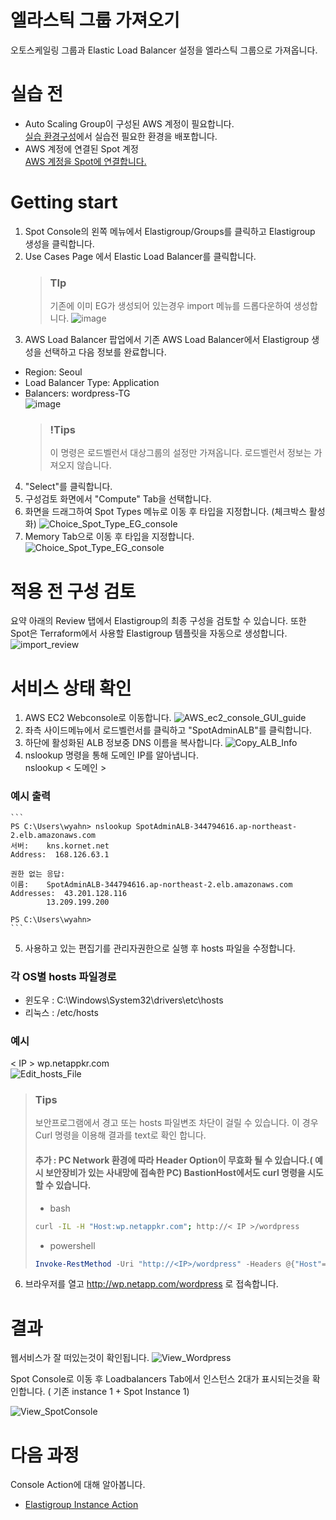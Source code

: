 # 엘라스틱 그룹 가져오기
오토스케일링 그룹과 Elastic Load Balancer 설정을 엘라스틱 그룹으로 가져옵니다.

# 실습 전
- Auto Scaling Group이 구성된 AWS 계정이 필요합니다. </br>
[실습 환경구성](../../QuickStart/CreateLabQuickstartGuide.md)에서 실습전 필요한 환경을 배포합니다.
- AWS 계정에 연결된 Spot 계정 </br>
[AWS 계정을 Spot에 연결합니다.](../exercise-1/ConnectAccount.md)

# Getting start
1. Spot Console의 왼쪽 메뉴에서 Elastigroup/Groups를 클릭하고 Elastigroup 생성을 클릭합니다.
2. Use Cases Page 에서 Elastic Load Balancer를 클릭합니다.
    > ### TIp
    > 기존에 이미 EG가 생성되어 있는경우 import 메뉴를 드롭다운하여 생성합니다.
    > ![image](./Images/Choice_Import_Type.png)
3. AWS Load Balancer 팝업에서 기존 AWS Load Balancer에서 Elastigroup 생성을 선택하고 다음 정보를 완료합니다.
- Region: Seoul
- Load Balancer Type: Application
- Balancers: wordpress-TG</br>
![image](./Images/Choice_ALB_TG.png)
    > ### !Tips
    > 이 명령은 로드벨런서 대상그룹의 설정만 가져옵니다. 로드벨런서 정보는 가져오지 않습니다.
4. "Select"를 클릭합니다. </br>
5. 구성검토 화면에서 "Compute" Tab을 선택합니다.
6. 화면을 드래그하여 Spot Types 메뉴로 이동 후 타입을 지정합니다. (체크박스 활성화)
![Choice_Spot_Type_EG_console](./Images/Choice_Spot_Type_EG_console.png)
7. Memory Tab으로 이동 후 타입을 지정합니다.
![Choice_Spot_Type_EG_console](./Images/Choice_Spot_Type_EG_console2.png)

# 적용 전 구성 검토
요약 아래의 Review 탭에서 Elastigroup의 최종 구성을 검토할 수 있습니다. 또한 Spot은 Terraform에서 사용할 Elastigroup 템플릿을 자동으로 생성합니다.
![import_review](./Images/Import_review.png)

# 서비스 상태 확인
1. AWS EC2 Webconsole로 이동합니다. 
![AWS_ec2_console_GUI_guide](./Images/AWS_ec2_console_GUI_guide.png)
2. 좌측 사이드메뉴에서 로드벨런서를 클릭하고 "SpotAdminALB"를 클릭합니다.
3. 하단에 활성화된 ALB 정보중 DNS 이름을 복사합니다.
![Copy_ALB_Info](./Images/Copy_ALB_info.png)
4. nslookup 명령을 통해 도메인 IP를 알아냅니다. </br>
nslookup < 도메인 > 
### 예시 출력
    ```
    PS C:\Users\wyahn> nslookup SpotAdminALB-344794616.ap-northeast-2.elb.amazonaws.com
    서버:    kns.kornet.net
    Address:  168.126.63.1

    권한 없는 응답:
    이름:    SpotAdminALB-344794616.ap-northeast-2.elb.amazonaws.com
    Addresses:  43.201.128.116
            13.209.199.200

    PS C:\Users\wyahn>
    ```

5. 사용하고 있는 편집기를 관리자권한으로 실행 후 hosts 파일을 수정합니다. </br>
### 각 OS별 hosts 파일경로
- 윈도우 : C:\Windows\System32\drivers\etc\hosts </br>
- 리눅스 : /etc/hosts 

### 예시
< IP > wp.netappkr.com </br>
![Edit_hosts_File](./Images/Edit_hosts_File.png)

> ### Tips
> 보안프로그램에서 경고 또는 hosts 파일변조 차단이 걸릴 수 있습니다. 이 경우 Curl 명령을 이용해 결과를 text로 확인 합니다.
> #### 추가 : PC Network 환경에 따라 Header Option이 무효화 될 수 있습니다.( 예시 보안장비가 있는 사내망에 접속한 PC) BastionHost에서도 curl 명령을 시도할 수 있습니다. 
> - bash
> ```bash
> curl -IL -H "Host:wp.netappkr.com"; http://< IP >/wordpress
> ```
> - powershell
> ```powershell
> Invoke-RestMethod -Uri "http://<IP>/wordpress" -Headers @{"Host"="wp.netappkr.com"}
> ```
6. 브라우저를 열고 http://wp.netapp.com/wordpress 로 접속합니다. 

# 결과
웹서비스가 잘 떠있는것이 확인됩니다.
![View_Wordpress](./Images/View_Wordpress.png)

Spot Console로 이동 후 Loadbalancers Tab에서 인스턴스 2대가 표시되는것을 확인합니다.
( 기존 instance 1 + Spot Instance 1)

![View_SpotConsole](./Images/View_SpotConsole.png)

# 다음 과정
Console Action에 대해 알아봅니다.
- [Elastigroup Instance Action](./2-1-1_ElastigroupInstanceAction.md)
